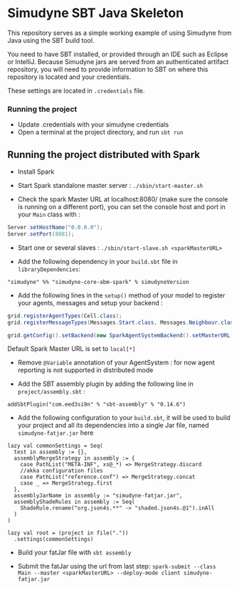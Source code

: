 # Simudyne SBT Java Skeleton

This repository serves as a simple working example of using Simudyne from Java using the SBT build tool.

You need to have SBT installed, or provided through an IDE such as Eclipse or IntelliJ. Because Simudyne jars are
served from an authenticated artifact repository, you will need to provide information to SBT on where this repository
is located and your credentials.

These settings are located in `.credentials` file.

### Running the project
* Update .credentials with your simudyne credentials
* Open a terminal at the project directory, and run `sbt run`

## Running the project distributed with Spark

- Install Spark

- Start Spark standalone master server : `./sbin/start-master.sh`

- Check the spark Master URL at localhost:8080/ (make sure the console is running on a different port),
you can set the console host and port in your `Main` class with :
```java
Server.setHostName("0.0.0.0");
Server.setPort(8081);
```

- Start one or several slaves : `./sbin/start-slave.sh <sparkMasterURL>`

- Add the following dependency in your `build.sbt` file in `libraryDependencies`: 
```sbtshell
"simudyne" %% "simudyne-core-abm-spark" % simudyneVersion
```

- Add the following lines in the `setup()` method of your model to register your agents, messages and setup your backend :
```java
grid.registerAgentTypes(Cell.class);
grid.registerMessageTypes(Messages.Start.class, Messages.Neighbour.class);

grid.getConfig().setBackend(new SparkAgentSystemBackend().setMasterURL("<sparkMasterURL>"));
```
Default Spark Master URL is set to `local[*]`

- Remove `@Variable` annotation of your AgentSystem : for now agent reporting is not supported in distributed mode

- Add the SBT assembly plugin by adding the following line in `project/assembly.sbt` :
```sbtshell
addSbtPlugin("com.eed3si9n" % "sbt-assembly" % "0.14.6")
```

- Add the following configuration to your `build.sbt`, it will be used to build your project and all its dependencies into a single Jar file, named `simudyne-fatjar.jar` here
```sbtshell
lazy val commonSettings = Seq(
  test in assembly := {},
  assemblyMergeStrategy in assembly := {
    case PathList("META-INF", xs@_*) => MergeStrategy.discard
    //akka configuration files
    case PathList("reference.conf") => MergeStrategy.concat
    case _ => MergeStrategy.first
  },
  assemblyJarName in assembly := "simudyne-fatjar.jar",
  assemblyShadeRules in assembly := Seq(
    ShadeRule.rename("org.json4s.**" -> "shaded.json4s.@1").inAll
  )
)

lazy val root = (project in file("."))
  .settings(commonSettings)
```

- Build your fatJar file with `sbt assembly`

- Submit the fatJar using the url from last step: `spark-submit --class Main --master <sparkMasterURL> --deploy-mode client simudyne-fatjar.jar`